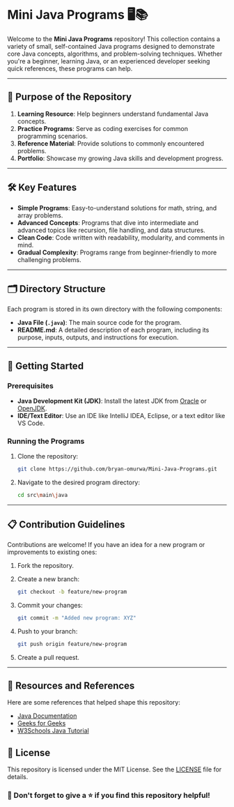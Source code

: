 # Mini Java Programs 🖥️📚

Welcome to the **Mini Java Programs** repository! This collection contains a variety of small, self-contained Java programs designed to demonstrate core Java concepts, algorithms, and problem-solving techniques. Whether you're a beginner, learning Java, or an experienced developer seeking quick references, these programs can help.

---

## 🎯 Purpose of the Repository

1. **Learning Resource**: Help beginners understand fundamental Java concepts.
2. **Practice Programs**: Serve as coding exercises for common programming scenarios.
3. **Reference Material**: Provide solutions to commonly encountered problems.
4. **Portfolio**: Showcase my growing Java skills and development progress.

---

## 🛠️ Key Features

- **Simple Programs**: Easy-to-understand solutions for math, string, and array problems.
- **Advanced Concepts**: Programs that dive into intermediate and advanced topics like recursion, file handling, and data structures.
- **Clean Code**: Code written with readability, modularity, and comments in mind.
- **Gradual Complexity**: Programs range from beginner-friendly to more challenging problems.

---

## 🗂️ Directory Structure

Each program is stored in its own directory with the following components:
- **Java File (`.java`)**: The main source code for the program.
- **README.md**: A detailed description of each program, including its purpose, inputs, outputs, and instructions for execution.

---

## 🚀 Getting Started

### **Prerequisites**
- **Java Development Kit (JDK)**: Install the latest JDK from [Oracle](https://www.oracle.com/java/technologies/javase-jdk11-downloads.html) or [OpenJDK](https://openjdk.java.net/).
- **IDE/Text Editor**: Use an IDE like IntelliJ IDEA, Eclipse, or a text editor like VS Code.

### **Running the Programs**
1. Clone the repository:
   ```bash
   git clone https://github.com/bryan-omurwa/Mini-Java-Programs.git
   
2. Navigate to the desired program directory:
   ```bash
   cd src\main\java

---
   
## 📋 Contribution Guidelines

Contributions are welcome! If you have an idea for a new program or improvements to existing ones:

1. Fork the repository.

2. Create a new branch:
   ```bash
   git checkout -b feature/new-program

3. Commit your changes:
   ```bash
   git commit -m "Added new program: XYZ"

4. Push to your branch:
   ```bash
   git push origin feature/new-program

5. Create a pull request.

---

## 📖 Resources and References

Here are some references that helped shape this repository:

- [Java Documentation](https://www.oracle.com/java/technologies/jdtt-jsp.html)
- [Geeks for Geeks](https://www.geeksforgeeks.org/java/)
- [W3Schools Java Tutorial](https://www.w3schools.com/java/)

## 📜 License

This repository is licensed under the MIT License. See the [LICENSE](LICENSE) file for details.

### 🌟 Don't forget to give a ⭐ if you find this repository helpful!



